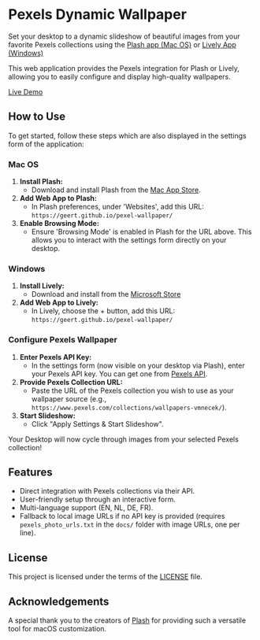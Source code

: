 # Pexels Dynamic Wallpaper

Set your desktop to a dynamic slideshow of beautiful images from your favorite Pexels collections using the [Plash app (Mac OS)](https://apps.apple.com/us/app/plash/id1494023538) or [Lively App (Windows)](https://apps.microsoft.com/detail/9NTM2QC6QWS7)

This web application provides the Pexels integration for Plash or Lively, allowing you to easily configure and display high-quality wallpapers.

[Live Demo](https://geert.github.io/pexel-wallpaper/)

## How to Use

To get started, follow these steps which are also displayed in the settings form of the application:

### Mac OS
1.  **Install Plash:**
    *   Download and install Plash from the [Mac App Store](https://apps.apple.com/us/app/plash/id1494023538).
2.  **Add Web App to Plash:**
    *   In Plash preferences, under 'Websites', add this URL: `https://geert.github.io/pexel-wallpaper/`
3.  **Enable Browsing Mode:**
    *   Ensure 'Browsing Mode' is enabled in Plash for the URL above. This allows you to interact with the settings form directly on your desktop.

### Windows
1. **Install Lively:**
   *  Download and install from the [Microsoft Store](https://apps.microsoft.com/detail/9NTM2QC6QWS7)
2. **Add Web App to Lively:**
   *  In Lively, choose the + button, add this URL: `https://geert.github.io/pexel-wallpaper/`

### Configure Pexels Wallpaper
1.  **Enter Pexels API Key:**
    *   In the settings form (now visible on your desktop via Plash), enter your Pexels API key. You can get one from [Pexels API](https://www.pexels.com/api/key/).
2.  **Provide Pexels Collection URL:**
    *   Paste the URL of the Pexels collection you wish to use as your wallpaper source (e.g., `https://www.pexels.com/collections/wallpapers-vmnecek/`).
3.  **Start Slideshow:**
    *   Click "Apply Settings & Start Slideshow".

Your Desktop will now cycle through images from your selected Pexels collection!

## Features

*   Direct integration with Pexels collections via their API.
*   User-friendly setup through an interactive form.
*   Multi-language support (EN, NL, DE, FR).
*   Fallback to local image URLs if no API key is provided (requires `pexels_photo_urls.txt` in the `docs/` folder with image URLs, one per line).

## License

This project is licensed under the terms of the [LICENSE](LICENSE) file.

## Acknowledgements

A special thank you to the creators of [Plash](https://sindresorhus.com/plash) for providing such a versatile tool for macOS customization.
